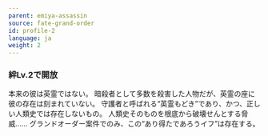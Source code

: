 ```yaml
---
parent: emiya-assassin
source: fate-grand-order
id: profile-2
language: ja
weight: 2
---
```


### 絆Lv.2で開放

本来の彼は英霊ではない。
暗殺者として多数を殺害した人物だが、英霊の座に彼の存在は刻まれていない。
守護者と呼ばれる“英霊もどき”であり、かつ、正しい人類史では存在しないもの。
人類史そのものを根底から破壊せんとする脅威……
グランドオーダー案件でのみ、この“あり得たであろうイフ”は存在する。
